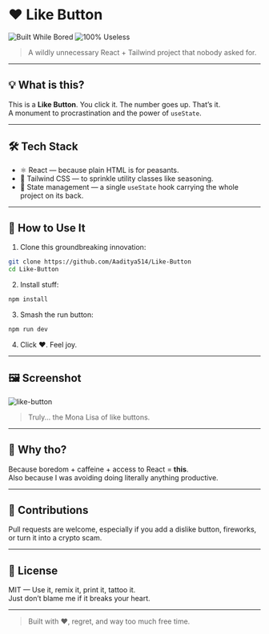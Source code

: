 
# ❤️ Like Button

![Built While Bored](https://img.shields.io/badge/Built%20While-Bored-red?style=for-the-badge&logo=tailwind-css)
![100% Useless](https://img.shields.io/badge/Useless%20Level-Over%209000!-purple?style=for-the-badge)

> A wildly unnecessary React + Tailwind project that nobody asked for.

---

## 💡 What is this?

This is a **Like Button**. You click it. The number goes up. That’s it.  
A monument to procrastination and the power of `useState`.

---

## 🛠 Tech Stack

- ⚛️ React — because plain HTML is for peasants.
- 🎨 Tailwind CSS — to sprinkle utility classes like seasoning.
- 🧠 State management — a single `useState` hook carrying the whole project on its back.

---

## 🚀 How to Use It

1. Clone this groundbreaking innovation:

```bash
git clone https://github.com/Aaditya514/Like-Button
cd Like-Button
```

2. Install stuff:

```bash
npm install
```

3. Smash the run button:

```bash
npm run dev
```

4. Click ❤️. Feel joy.

---

## 🖼️ Screenshot

![like-button](https://i.imgur.com/ZJ6y6WB.png)

> Truly... the Mona Lisa of like buttons.

---

## 🤷 Why tho?

Because boredom + caffeine + access to React = **this**.  
Also because I was avoiding doing literally anything productive.

---

## 🤝 Contributions

Pull requests are welcome, especially if you add a dislike button, fireworks, or turn it into a crypto scam.

---

## 📜 License

MIT — Use it, remix it, print it, tattoo it.  
Just don’t blame me if it breaks your heart.

---

> Built with ❤️, regret, and way too much free time.
